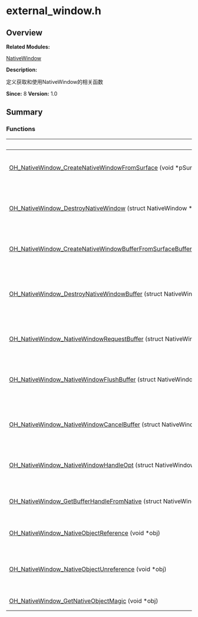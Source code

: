 # external_window.h


## **Overview**

**Related Modules:**

[NativeWindow](_native_window.md)

**Description:**

定义获取和使用NativeWindow的相关函数

**Since:**
8
**Version:**
1.0

## **Summary**


### Functions

  | Function | Description | 
| -------- | -------- |
| [OH_NativeWindow_CreateNativeWindowFromSurface](_native_window.md#ga4225dd025093bc610670c2b517f186c2)&nbsp;(void&nbsp;\*pSurface) | struct&nbsp;NativeWindow&nbsp;\*<br/>创建NativeWindow实例，每次调用都会产生一个新的NativeWindow实例 | 
| [OH_NativeWindow_DestroyNativeWindow](_native_window.md#ga1ca5f2e39a03b6546352ac90be19238d)&nbsp;(struct&nbsp;NativeWindow&nbsp;\*window) | void<br/>将NativeWindow对象的引用计数减1，当引用计数为0的时候，该NativeWindow对象会被析构掉 | 
| [OH_NativeWindow_CreateNativeWindowBufferFromSurfaceBuffer](_native_window.md#gaec1b04ace16a364d79b7d54cf917e6f5)&nbsp;(void&nbsp;\*pSurfaceBuffer) | struct&nbsp;NativeWindowBuffer&nbsp;\*<br/>创建NativeWindowBuffer实例，每次调用都会产生一个新的NativeWindowBuffer实例 | 
| [OH_NativeWindow_DestroyNativeWindowBuffer](_native_window.md#gafa11a7f9a36b2e6962cc34790eb1e87e)&nbsp;(struct&nbsp;NativeWindowBuffer&nbsp;\*buffer) | void<br/>将NativeWindowBuffer对象的引用计数减1，当引用计数为0的时候，该NativeWindowBuffer对象会被析构掉 | 
| [OH_NativeWindow_NativeWindowRequestBuffer](_native_window.md#ga80cad8d3c2863294f828caa4d3422c2c)&nbsp;(struct&nbsp;NativeWindow&nbsp;\*window,&nbsp;struct&nbsp;NativeWindowBuffer&nbsp;\*\*buffer,&nbsp;int&nbsp;\*fenceFd) | int32_t<br/>通过NativeWindow对象申请一块NativeWindowBuffer，用以内容生产 | 
| [OH_NativeWindow_NativeWindowFlushBuffer](_native_window.md#ga8489a6525b5c9f7a6b52aafba07fb777)&nbsp;(struct&nbsp;NativeWindow&nbsp;\*window,&nbsp;struct&nbsp;NativeWindowBuffer&nbsp;\*buffer,&nbsp;int&nbsp;fenceFd,&nbsp;Region&nbsp;region) | int32_t<br/>通过NativeWindow将生产好内容的NativeWindowBuffer放回到Buffer队列中，用以内容消费 | 
| [OH_NativeWindow_NativeWindowCancelBuffer](_native_window.md#gad7b6ffa8b402f5be0bf6e742b18f03d0)&nbsp;(struct&nbsp;NativeWindow&nbsp;\*window,&nbsp;struct&nbsp;NativeWindowBuffer&nbsp;\*buffer) | int32_t<br/>通过NativeWindow将之前申请出来的NativeWindowBuffer返还到Buffer队列中，供下次再申请 | 
| [OH_NativeWindow_NativeWindowHandleOpt](_native_window.md#ga5620fba277d2f086da6c6d7434c09253)&nbsp;(struct&nbsp;NativeWindow&nbsp;\*window,&nbsp;int&nbsp;code,...) | int32_t<br/>设置/获取NativeWindow的属性，包括设置/获取宽高、内容格式等 | 
| [OH_NativeWindow_GetBufferHandleFromNative](_native_window.md#ga28c34ab9b0751010cb716ca9acd6dfef)&nbsp;(struct&nbsp;NativeWindowBuffer&nbsp;\*buffer) | BufferHandle&nbsp;\*<br/>通过NativeWindowBuffer获取该buffer的BufferHandle指针 | 
| [OH_NativeWindow_NativeObjectReference](_native_window.md#gafcbd7894c5cdae431e591028c5f7f709)&nbsp;(void&nbsp;\*obj) | int32_t<br/>增加一个NativeObject的引用计数 | 
| [OH_NativeWindow_NativeObjectUnreference](_native_window.md#ga24567fa7daee679bf927623adac93a9f)&nbsp;(void&nbsp;\*obj) | int32_t<br/>减少一个NativeObject的引用计数，当引用计数减少为0时，该NativeObject将被析构掉 | 
| [OH_NativeWindow_GetNativeObjectMagic](_native_window.md#ga93828d364eebf3ec5c81d7897757f9f2)&nbsp;(void&nbsp;\*obj) | int32_t<br/>获取NativeObject的MagicId | 
